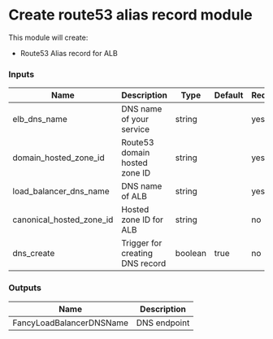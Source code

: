 # Create route53 alias record module

This module will create:
- Route53 Alias record for ALB

### Inputs

| Name  | Description  | Type  | Default  | Required  |
|---|---|---|---|---|
| elb_dns_name | DNS name of your service | string |  | yes |
| domain_hosted_zone_id | Route53 domain hosted zone ID | string |  | yes |
| load_balancer_dns_name | DNS name of ALB | string | | yes |
| canonical_hosted_zone_id | Hosted zone ID for ALB | string | | no |
| dns_create | Trigger for creating DNS record | boolean | true | no |

### Outputs

| Name  | Description |
|---|---|
| FancyLoadBalancerDNSName | DNS endpoint |

